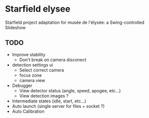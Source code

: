 # Starfield elysee
Starfield project adaptation for musée de l'élysée: a Swing-controlled Slideshow

## TODO
- Improve stability
  - Don't break on camera disconect
- detection settings ui
  - Select correct camera
  - focus zone
  - camera view
- Debugger
  - View detector status (angle, speed, apogee, etc...)
  - View detection images ?
- Intermediate states (idle, start, etc...)
- Auto launch (single server for files + socket ?)
- Auto Calibration
